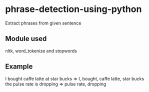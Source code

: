 # phrase-detection-using-python
Extract phrases from given sentence
## Module used
nltk, word_tokenize and stopwords
## Example
I bought caffe latte at star bucks => I, bought, caffe latte, star bucks</br>
the pulse rate is dropping => pulse rate, dropping
